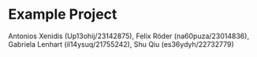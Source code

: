 # Example Project

Antonios Xenidis (Up13ohij/23142875), Felix Röder (na60puza/23014836), Gabriela	Lenhart (il14ysuq/21755242), Shu Qiu (es36ydyh/22732779)
